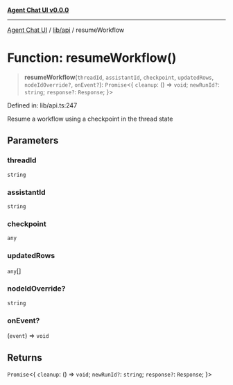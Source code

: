[**Agent Chat UI v0.0.0**](../../../README.md)

***

[Agent Chat UI](../../../modules.md) / [lib/api](../README.md) / resumeWorkflow

# Function: resumeWorkflow()

> **resumeWorkflow**(`threadId`, `assistantId`, `checkpoint`, `updatedRows`, `nodeIdOverride?`, `onEvent?`): `Promise`\<\{ `cleanup`: () => `void`; `newRunId?`: `string`; `response?`: `Response`; \}\>

Defined in: lib/api.ts:247

Resume a workflow using a checkpoint in the thread state

## Parameters

### threadId

`string`

### assistantId

`string`

### checkpoint

`any`

### updatedRows

`any`[]

### nodeIdOverride?

`string`

### onEvent?

(`event`) => `void`

## Returns

`Promise`\<\{ `cleanup`: () => `void`; `newRunId?`: `string`; `response?`: `Response`; \}\>
